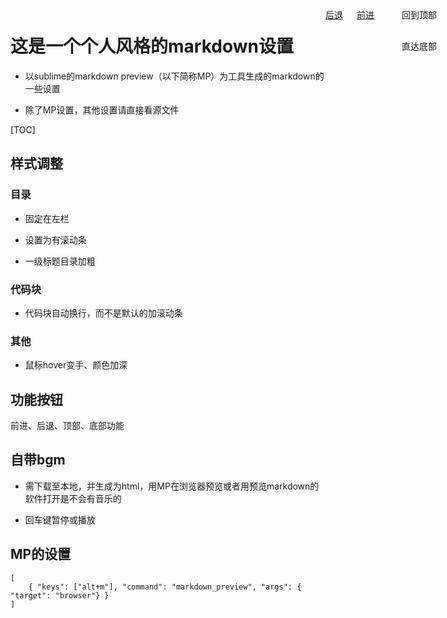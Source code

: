 <h1>这是一个个人风格的markdown设置</h1>

- 以sublime的markdown preview（以下简称MP）为工具生成的markdown的一些设置

- 除了MP设置，其他设置请直接看源文件

[TOC]

## 样式调整

### 目录

- 固定在左栏

- 设置为有滚动条

- 一级标题目录加粗

### 代码块

- 代码块自动换行，而不是默认的加滚动条

### 其他

- 鼠标hover变手、颜色加深

## 功能按钮

前进、后退、顶部、底部功能

## 自带bgm

- 需下载至本地，并生成为html，用MP在浏览器预览或者用预览markdown的软件打开是不会有音乐的

- 回车键暂停或播放

## MP的设置

```
[
    { "keys": ["alt+m"], "command": "markdown_preview", "args": { "target": "browser"} }
]

```

<a class = "location" style="position: fixed;right: 200px;top: 50px;" href="javascript:history.go(-1);">后退</a>
<a class = "location" style="position: fixed;right: 150px;top: 50px;" href="javascript:history.go(1);">前进</a>
<a class = "location" style="position: fixed;right: 50px;top: 50px;" onclick="scrollBy( 0, -99999 )">回到顶部</a>
<a class = "location" style="position: fixed;right: 50px;top: 100px;" onclick="scrollBy( 0, 99999 )">直达底部</a>


<style type="text/css">
a.location:hover{
	cursor: pointer;
	color:blue;
}
div.toc{
	overflow:scroll; width:27%; height:100%;
	position: fixed;left: 50px;top: 0px;
}
div.toc>ul>li>a{
	font-weight: bold;
}
.markdown-body pre>code{
	white-space: pre-wrap;
	word-break:break-all;
}
</style>

<audio src="resource/夏后&小贱-输给时间.mp3" hidden="true" autoplay="true" loop="true" id = "mp3">
</audio>
<script>
document.onkeydown=function(event){
           var e = event || window.event || arguments.callee.caller.arguments[0];          
            if(e && e.keyCode==13){ // enter 键
            	var x = document.getElementById("mp3"); 
                if( x.paused ) {
                	x.play();
                } else {
                	x.pause();
                }
            }
        };
function audioPlay( $audioObj ){
	$audioObj.play();
}
function audioPause( $audioObj ){
	$audioObj.pause();
}
</script>